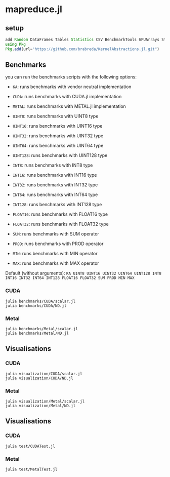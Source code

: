 # mapreduce.jl

## setup
```julia
add Random DataFrames Tables Statistics CSV BenchmarkTools GPUArrays StatsPlots Plots
using Pkg
Pkg.add(url="https://github.com/brabreda/KernelAbstractions.jl.git")
```

## Benchmarks

you can run the benchmarks scripts with the following options:
- `KA`: runs benchmarks with vendor neutral implementation
- `CUDA`: runs benchmarks with CUDA.jl implementation
- `METAL`: runs benchmarks with METAL.jl implementation


- `UINT8`: runs benchmarks with UINT8 type
- `UINT16`: runs benchmarks with UINT16 type
- `UINT32`: runs benchmarks with UINT32 type
- `UINT64`: runs benchmarks with UINT64 type
- `UINT128`: runs benchmarks with UINT128 type

- `INT8`: runs benchmarks with INT8 type
- `INT16`: runs benchmarks with INT16 type
- `INT32`: runs benchmarks with INT32 type
- `INT64`: runs benchmarks with INT64 type
- `INT128`: runs benchmarks with INT128 type

- `FLOAT16`: runs benchmarks with FLOAT16 type
- `FLOAT32`: runs benchmarks with FLOAT32 type

- `SUM`: runs benchmarks with SUM operator
- `PROD`: runs benchmarks with PROD operator
- `MIN`: runs benchmarks with MIN operator
- `MAX`: runs benchmarks with MAX operator

Default (without arguments): `KA UINT8 UINT16 UINT32 UINT64 UINT128 INT8 INT16 INT32 INT64 INT128 FLOAT16 FLOAT32 SUM PROD MIN MAX`

### CUDA

```
julia benchmarks/CUDA/scalar.jl 
julia benchmarks/CUDA/ND.jl
```

### Metal
```
julia benchmarks/Metal/scalar.jl
julia benchmarks/Metal/ND.jl
```

## Visualisations

### CUDA
```
julia visualization/CUDA/scalar.jl
julia visualization/CUDA/ND.jl
```

### Metal
```
julia visualization/Metal/scalar.jl
julia visualization/Metal/ND.jl
```

## Visualisations

### CUDA
```
julia test/CUDATest.jl
```

### Metal
```
julia test/MetalTest.jl

```